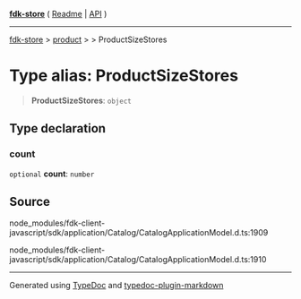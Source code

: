 [**fdk-store**](../../../README.md) ( [Readme](../../../README.md) \| [API](../../../API.md) )

---

[fdk-store](../../../API.md) > [product](../../README.md) > [<internal>](../README.md) > ProductSizeStores

# Type alias: ProductSizeStores

> **ProductSizeStores**: `object`

## Type declaration

### count

`optional` **count**: `number`

## Source

node_modules/fdk-client-javascript/sdk/application/Catalog/CatalogApplicationModel.d.ts:1909

node_modules/fdk-client-javascript/sdk/application/Catalog/CatalogApplicationModel.d.ts:1910

---

Generated using [TypeDoc](https://typedoc.org/) and [typedoc-plugin-markdown](https://www.npmjs.com/package/typedoc-plugin-markdown)
